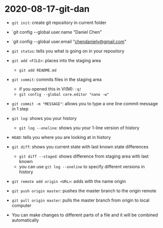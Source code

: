 # 2020-08-17-git-dan

- `git init`: create git repository in current folder
- `git config --global user.name "Daniel Chen"
- `git config --global user.email "chendaniely@gmail.com"

- `git status`: tells you what is going on in your repository
- `git add <FILE>`: places <FILE> into the staging area
    - `git add README.md`
- `git commit`: commits files in the staging area
    - if you opened this in VI(M): <ESC> `:q!`
    - `git config --global core.editor "nano -w"`
- `git commit -m "MESSAGE"`: allows you to type a one line commit message in 1 step

- `git log`: shows you your history
    - `git log --oneline`: shows you your 1-line version of history

- `HEAD`: tells you where you are looking at in history

- `git diff`: shows you current state with last known state differences
    - `git diff --staged`: shows difference from staging area with last known
    - you can use `git log --oneline` to specify different versions in history

- `git remote add origin <URL>`: adds <URL> with the name origin
- `git push origin master`: pushes the master branch to the origin remote
- `git pull origin master`: pulls the master branch from origin to local computer

- You can make changes to different parts of a file and it will be combined automatically
